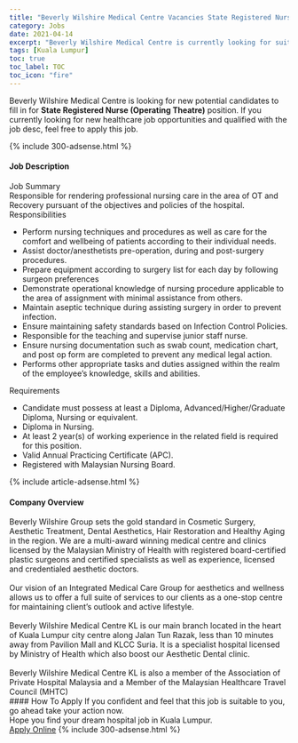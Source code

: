 ```yaml
---
title: "Beverly Wilshire Medical Centre Vacancies State Registered Nurse (Operating Theatre)" 
category: Jobs 
date: 2021-04-14 
excerpt: "Beverly Wilshire Medical Centre is currently looking for suitable person to fill in the State Registered Nurse (Operating Theatre) which positioned at Kuala Lumpur" 
tags: [Kuala Lumpur] 
toc: true 
toc_label: TOC 
toc_icon: "fire" 
--- 
```


<p>Beverly Wilshire Medical Centre is looking for new potential candidates to fill in for <b>State Registered Nurse (Operating Theatre)</b> position. If you currently looking for new healthcare job opportunities and qualified with the job desc, feel free to apply this job.
</p>{% include 300-adsense.html %} 
<div><div><h4>Job Description</h4></div><div><div><span><div><div>Job Summary</div><div>Responsible for rendering professional nursing care in the area of OT and Recovery pursuant of the objectives and policies of the hospital.&#160;</div><div>Responsibilities</div><ul><li>Perform nursing techniques and procedures as well as care for the comfort and wellbeing of patients according to their individual needs.</li><li>Assist doctor/anesthetists pre-operation, during and post-surgery procedures.</li><li>Prepare equipment according to surgery list for each day by following surgeon preferences</li><li>Demonstrate operational knowledge of nursing procedure applicable to the area of assignment with minimal assistance from others.</li><li>Maintain aseptic technique during assisting surgery in order to prevent infection.</li><li>Ensure maintaining safety standards based on Infection Control Policies.</li><li>Responsible for the teaching and supervise junior staff nurse.</li><li>Ensure nursing documentation such as swab count, medication chart, and post op form are completed to prevent any medical legal action.</li><li>Performs other appropriate tasks and duties assigned within the realm of the employee&#8217;s knowledge, skills and abilities.</li></ul><div>Requirements</div><ul><li>Candidate must possess at least a Diploma, Advanced/Higher/Graduate Diploma, Nursing or equivalent.</li><li>Diploma in Nursing.</li><li>At least 2 year(s) of working experience in the related field is required for this position.</li><li>Valid Annual Practicing Certificate (APC).</li><li>Registered with Malaysian Nursing Board.</li></ul></div></span></div></div></div> 
{% include article-adsense.html %} 
<div><div><h4>Company Overview</h4></div><div><div><span><div><div>
	Beverly Wilshire Group sets the gold standard in Cosmetic Surgery, Aesthetic Treatment, Dental Aesthetics, Hair Restoration and Healthy Aging in the region. We are a multi-award winning medical centre and clinics licensed by the Malaysian Ministry of Health with registered board-certified plastic surgeons and certified specialists as well as experience, licensed and credentialed aesthetic doctors.</div>
<div>
<br>
	Our vision of an Integrated Medical Care Group for aesthetics and wellness allows us to offer a full suite of services to our clients as a one-stop centre for maintaining client&#8217;s outlook and active lifestyle.</div>
<div>
<br>
	Beverly Wilshire Medical Centre KL is our main branch located in the heart of Kuala Lumpur city centre along Jalan Tun Razak, less than 10 minutes away from Pavilion Mall and KLCC Suria. It is a specialist hospital licensed by Ministry of Health which also boost our Aesthetic Dental clinic.</div>
<div>
<br>
	Beverly Wilshire Medical Centre KL is also a member of the Association of Private Hospital Malaysia and a Member of the Malaysian Healthcare Travel Council (MHTC)</div></div></span></div></div></div> 
#### How To Apply 
If you confident and feel that this job is suitable to you, go ahead take your action now. <br/> 
Hope you find your dream hospital job in Kuala Lumpur. <br/> 
<a href="https://www.jobstreet.com.my/en/job/state-registered-nurse-operating-theatre-4533170?jobId=jobstreet-my-job-4533170" class="btn btn--warning" target="_blank" rel="nofollow noopenner">Apply Online</a> 
{% include 300-adsense.html %} 
